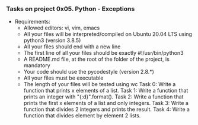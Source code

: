 ### Tasks on project 0x05. Python - Exceptions
- Requirements:
	- Allowed editors: vi, vim, emacs
	- All your files will be interpreted/compiled on Ubuntu 20.04 LTS using python3 (version 3.8.5)
	- All your files should end with a new line
	- The first line of all your files should be exactly #!/usr/bin/python3
	- A README.md file, at the root of the folder of the project, is mandatory
	- Your code should use the pycodestyle (version 2.8.\*)
	- All your files must be executable
	- The length of your files will be tested using wc
Task 0: Write a function that prints x elements of a list.
Task 1: Write a function that prints an integer with "{:d}".format().
Task 2: Write a function that prints the first x elements of a list and only integers.
Task 3: Write a function that divides 2 integers and prints the result.
Task 4: Write a function that divides element by element 2 lists.
